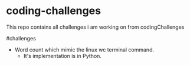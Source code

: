 # coding-challenges
This repo contains all challenges i am working on from codingChallenges


#challenges
- Word count which mimic the linux wc terminal command.
  -  It's implementation is in Python.
